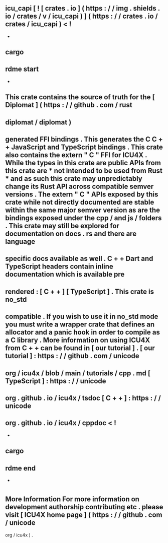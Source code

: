 #
icu_capi
[
!
[
crates
.
io
]
(
https
:
/
/
img
.
shields
.
io
/
crates
/
v
/
icu_capi
)
]
(
https
:
/
/
crates
.
io
/
crates
/
icu_capi
)
<
!
-
-
cargo
-
rdme
start
-
-
>
This
crate
contains
the
source
of
truth
for
the
[
Diplomat
]
(
https
:
/
/
github
.
com
/
rust
-
diplomat
/
diplomat
)
-
generated
FFI
bindings
.
This
generates
the
C
C
+
+
JavaScript
and
TypeScript
bindings
.
This
crate
also
contains
the
extern
"
C
"
FFI
for
ICU4X
.
While
the
types
in
this
crate
are
public
APIs
from
this
crate
are
*
not
intended
to
be
used
from
Rust
*
and
as
such
this
crate
may
unpredictably
change
its
Rust
API
across
compatible
semver
versions
.
The
extern
"
C
"
APIs
exposed
by
this
crate
while
not
directly
documented
are
stable
within
the
same
major
semver
version
as
are
the
bindings
exposed
under
the
cpp
/
and
js
/
folders
.
This
crate
may
still
be
explored
for
documentation
on
docs
.
rs
and
there
are
language
-
specific
docs
available
as
well
.
C
+
+
Dart
and
TypeScript
headers
contain
inline
documentation
which
is
available
pre
-
rendered
:
[
C
+
+
]
[
TypeScript
]
.
This
crate
is
no_std
-
compatible
.
If
you
wish
to
use
it
in
no_std
mode
you
must
write
a
wrapper
crate
that
defines
an
allocator
and
a
panic
hook
in
order
to
compile
as
a
C
library
.
More
information
on
using
ICU4X
from
C
+
+
can
be
found
in
[
our
tutorial
]
.
[
our
tutorial
]
:
https
:
/
/
github
.
com
/
unicode
-
org
/
icu4x
/
blob
/
main
/
tutorials
/
cpp
.
md
[
TypeScript
]
:
https
:
/
/
unicode
-
org
.
github
.
io
/
icu4x
/
tsdoc
[
C
+
+
]
:
https
:
/
/
unicode
-
org
.
github
.
io
/
icu4x
/
cppdoc
<
!
-
-
cargo
-
rdme
end
-
-
>
#
#
More
Information
For
more
information
on
development
authorship
contributing
etc
.
please
visit
[
ICU4X
home
page
]
(
https
:
/
/
github
.
com
/
unicode
-
org
/
icu4x
)
.
